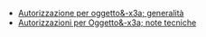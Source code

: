 - [Autorizzazione per oggetto&-x3a; generalità](Sorgenti/DOC/TA/B£AMO/B£AUTO_08A)
- [Autorizzazioni per Oggetto&-x3a; note tecniche](Sorgenti/DOC/TA/B£AMO/B£AUTO_N3)

